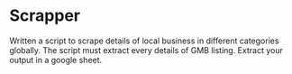 # Scrapper
Written a script to scrape details of local business in different categories globally. The script must extract every details of GMB listing. Extract your output in a google sheet.
